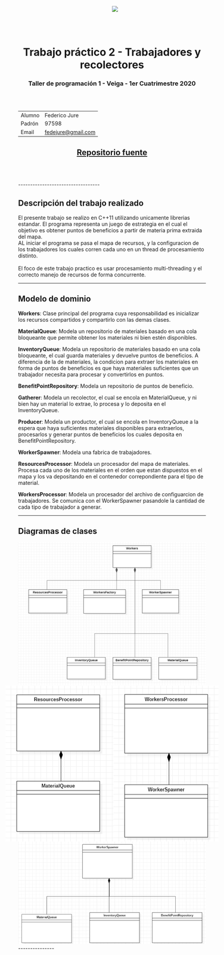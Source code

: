 

<center>
<div style="align: right"><img style="position:absolute" src="https://upload.wikimedia.org/wikipedia/commons/thumb/0/0d/FIUBA_gris_transparente.png/275px-FIUBA_gris_transparente.png"></div>

<br></br>
<br></br>


# <center>Trabajo práctico 2 - Trabajadores y recolectores</center>
### <center>Taller de programación 1 - Veiga - 1er Cuatrimestre 2020

<br></br>

| | |
|---|---|
|  Alumno | Federico Jure  |
| Padrón  |  97598 |
| Email   | fedejure@gmail.com |
## [<center>Repositorio fuente](https://github.com/FedeJure/Workers)


<br></br>
</center>
----------------------------------

## Descripción del trabajo realizado

El presente trabajo se realizo en C++11 utilizando unicamente librerias estandar.
El programa representa un juego de estrategia en el cual el objetivo es obtener puntos de beneficios a partir de materia prima extraida del mapa. <br/>
AL iniciar el programa se pasa el mapa de recursos, y la configuracion de los trabajadores los cuales corren cada uno en un thread de procesamiento distinto.<br/>
<br/>
El foco de este trabajo practico es usar procesamiento multi-threading  y el correcto manejo de recursos de forma concurrente.



-----------------------------------

## Modelo de dominio
__Workers__: Clase principal del programa cuya responsabilidad es inicializar los recursos compartidos y compartirlo con las demas clases.<br/>

__MaterialQueue__: Modela un repositorio de materiales basado en una cola bloqueante que permite obtener los materiales ni bien estén disponibles.<br/>

__InventoryQueue__: Modela un repositorio de materiales basado en una cola bloqueante, el cual guarda materiales y devuelve puntos de beneficios. A diferencia de la de materiales, la condicion para extraer los materiales en forma de puntos de beneficios es que haya materiales suficientes que un trabajador necesita para procesar y convertirlos en puntos.<br/>

__BenefitPointRepository__: Modela un repositorio de puntos de beneficio.<br/>

__Gatherer__: Modela un recolector, el cual se encola en MaterialQueue, y ni bien hay un material lo extrae, lo procesa y lo deposita en el InventoryQueue.<br/>

__Producer__: Modela un productor, el cual se encola en InventoryQueue a la espera que haya suficientes materiales disponibles para extraerlos, procesarlos y generar puntos de beneficios los cuales deposita en BenefitPointRepository.<br/>

__WorkerSpawner__: Modela una fabrica de trabajadores.<br/>

__ResourcesProcessor__: Modela un procesador del mapa de materiales. Procesa cada uno de los materiales en el orden que estan dispuestos en el mapa y los va depositando en el contenedor correpondiente para el tipo de material.<br/>

__WorkersProcessor__: Modela un procesador del archivo de configuarcion de trabajadores. Se comunica con el WorkerSpawner pasandole la cantidad de cada tipo de trabajador a generar.<br/>

---------------
## Diagramas de clases


<img src="images/diagrama_clases_general.png"/>
<div style="display:flex; justify-content:center;align-content: space-between">
<img src="images/diagrama_clases_resources_processor.png"/>
<img src="images/diagrama_clases_workers_factory.png"/>
</div>
<img src="images/diagrama_clases_workers_spawner.png"/>
---------------